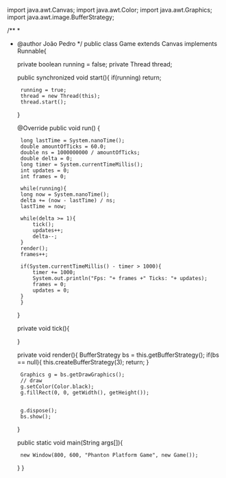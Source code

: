 
import java.awt.Canvas;
import java.awt.Color;
import java.awt.Graphics;
import java.awt.image.BufferStrategy;

/**
 *
 * @author João Pedro
 */
public class Game extends Canvas implements Runnable{
    
    private boolean running = false;
    private Thread thread;
    
    public synchronized void start(){
        if(running)
            return;
        
        running = true;
        thread = new Thread(this);
        thread.start();
    }
    
    @Override
    public void run() {
        
        long lastTime = System.nanoTime();
        double amountOfTicks = 60.0;
        double ns = 1000000000 / amountOfTicks;
        double delta = 0;
        long timer = System.currentTimeMillis();
        int updates = 0;
        int frames = 0;
        
        while(running){
        long now = System.nanoTime();
        delta += (now - lastTime) / ns;
        lastTime = now;
        
        while(delta >= 1){
            tick();
            updates++;
            delta--;
        }
        render();
        frames++;
        
        if(System.currentTimeMillis() - timer > 1000){
            timer += 1000;
            System.out.println("Fps: "+ frames +" Ticks: "+ updates);
            frames = 0;
            updates = 0;
        }
        }
    }
    
    private void tick(){
        
    }
    
    
    private void render(){
        BufferStrategy bs = this.getBufferStrategy();
        if(bs == null){
            this.createBufferStrategy(3);
            return;
        }
        
        Graphics g = bs.getDrawGraphics();
        // draw
        g.setColor(Color.black);
        g.fillRect(0, 0, getWidth(), getHeight());
        
        
        g.dispose();
        bs.show();
    }
    
    public static void main(String args[]){
        
        new Window(800, 600, "Phanton Platform Game", new Game());
        
    }
}
